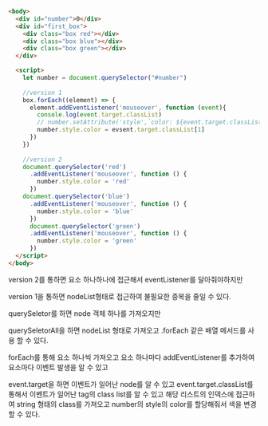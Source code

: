 ```html
<body>
  <div id="number">0</div>
  <div id="first_box">
    <div class="box red"></div>
    <div class="box blue"></div>
    <div class="box green"></div>
  </div>

  <script>
    let number = document.querySelector("#number")
    
    //version 1
    box.forEach((element) => {
      element.addEventListener('mouseover', function (event){
        console.log(event.target.classList)
        // number.setAttribute('style',`color: ${event.target.classList[1]};`)
        number.style.color = evsent.target.classList[1]
      })
    })
    
    //version 2
    document.querySelector('red')
      .addEventListener('mouseover', function () {
        number.style.color = 'red'
      })
    document.querySelector('blue')
      .addEventListener('mouseover', function () {
        number.style.color = 'blue'
      })
      document.querySelector('green')
      .addEventListener('mouseover', function () {
        number.style.color = 'green'
      })
  </script>
</body>
```
version 2를 통하면 요소 하나하나에 접근해서 eventListener를 달아줘야하지만

version 1을 통하면 nodeList형태로 접근하여 불필요한 중복을 줄일 수 있다.

 

querySeletor를 하면 node 객체 하나를 가져오지만

querySeletorAll을 하면 nodeList 형태로 가져오고 .forEach 같은 배열 메서드를 사용 할 수 있다.

forEach를 통해 요소 하나씩 가져오고 요소 하나마다 addEventListener를 추가하여 요소마다 이벤트 발생을 알 수 있고

event.target을 하면 이벤트가 일어난 node를 알 수 있고 event.target.classList를 통해서 이벤트가 일어난 tag의 class list를 알 수 있고 해당 리스트의 인덱스에 접근하여 string 형태의 class를 가져오고 number의 style의 color를 할당해줘서 색을 변경할 수 있다.